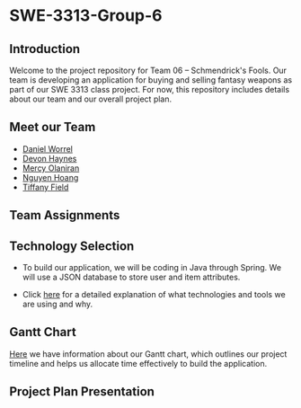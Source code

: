# SWE-3313-Group-6
## Introduction
Welcome to the project repository for Team 06 – Schmendrick's Fools. Our team is developing an application for buying and selling fantasy weapons as part of our SWE 3313 class project. For now, this repository includes details about our team and our overall project plan.

## Meet our Team
- [Daniel Worrel](project-plan/resumes/DanielWorrel.md)
- [Devon Haynes](project-plan/resumes/DevonHaynes.md)
- [Mercy Olaniran](project-plan/resumes/MercyOlaniran.md)
- [Nguyen Hoang](project-plan/resumes/NguyenHoang.md)
- [Tiffany Field](project-plan/resumes/TiffanyField.md)

## Team Assignments

## Technology Selection
- To build our application, we will be coding in Java through Spring. We will use a JSON database to store user and item attributes.

- Click [here](project-plan/technology-selection/README.md) for a detailed explanation of what technologies and tools we are using and why.

## Gantt Chart
[Here](project-plan/README.md) we have information about our Gantt chart, which outlines our project timeline and helps us allocate time effectively to build the application.

## Project Plan Presentation 
